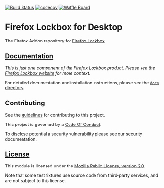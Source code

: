 [![Build Status][travisci-image]][travisci-link]
[![codecov][codecov-image]][codecov-link]
[![Waffle Board][waffle-image]][waffle-link]

# Firefox Lockbox for Desktop

The Firefox Addon repository for [Firefox Lockbox][org-website].

## [Documentation][docs-link]

*This is just one component of the Firefox Lockbox product. Please see the
[Firefox Lockbox website][org-website] for more context.*

For detailed documentation and installation instructions, please see the
[`docs` directory][docs-link].

## Contributing ##

See the [guidelines][contributing-link] for contributing to this project.

This project is governed by a [Code Of Conduct][coc-link].

To disclose potential a security vulnerability please see our
[security][security-link] documentation.

## [License][license-link]

This module is licensed under the [Mozilla Public License,
version 2.0][license-link].

Note that some test fixtures use source code from third-party services, and are not subject to this license.

[travisci-image]: https://travis-ci.org/mozilla-lockbox/lockbox-addon.svg?branch=master
[travisci-link]: https://travis-ci.org/mozilla-lockbox/lockbox-addon
[codecov-image]: https://codecov.io/gh/mozilla-lockbox/lockbox-addon/branch/master/graph/badge.svg
[codecov-link]: https://codecov.io/gh/mozilla-lockbox/lockbox-addon
[waffle-image]: https://badge.waffle.io/mozilla-lockbox/lockbox-extension.svg?columns=In%20Progress
[waffle-link]: https://waffle.io/mozilla-lockbox/lockbox-extension
[docs-link]: docs/
[org-website]: https://lockbox.firefox.com/
[contributing-link]: docs/contributing.md
[coc-link]: docs/code_of_conduct.md
[security-link]: docs/SECURITY.md
[license-link]: /LICENSE
